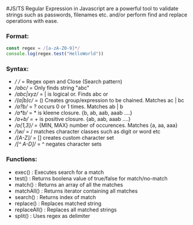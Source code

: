 #JS/TS 
Regular Expression in Javascript are a powerful tool to validate strings such as passwords, filenames etc. and/or perform find and replace operations with ease.

### Format:
```Javascript
const regex = /[a-zA-Z0-9]*/
console.log(regex.test("HelloWorld"))
```

### Syntax:
- _/   /_ = Regex open and Close (Search pattern)
- _/abc/_ = Only finds string "abc"
- _/abc|xyz/_ = | is logical or. Finds abc or 
- _/(a|b)c/_ = () Creates group/expression to be chained. Matches ac | bc
- _/a?b/_ = ? occurs 0 or 1 times. Matches ab | b
- _/a*b/_ = * is kleene closure. {b, ab, aab, aaab ....}
- _/a+b/_ = + is positive closure. {ab, aab, aaab ....}
- _/a{1,3}/_ = {MIN, MAX} number of occurences. Matches {a, aa, aaa}
- _/\w/_ = / matches character classes such as digit or word etc
- _/[A-Z]/_ = [] creates custom character set
- _/[\^ A-D]/_ = ^ negates character sets

### Functions:
- exec() : Executes search for a match
- test() : Returns boolena value of true/false for match/no-match
- match() : Returns an array of all the matches
- matchAll() : Returns iterator containing all matches
- search() : Returns index of match
- replace() : Replaces matched string
- replaceAll() : Replaces all matched strings
- split() : Uses regex as delimiter